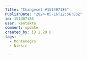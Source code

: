 ```yaml
---
Title: "Changeset #151407186"
PublishDate: "2024-05-16T12:56:03Z"
id: 151407186
user: kentakta
comment: update
created_by: iD 2.29.0
tags:
  - Montenegro
  - Nikšić

---
```

